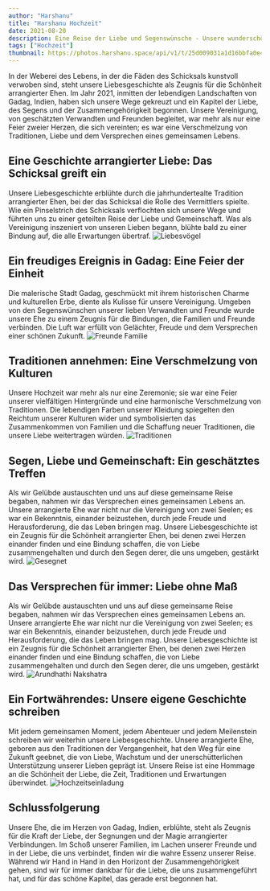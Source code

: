 ```yaml
---
author: "Harshanu"
title: "Harshanu Hochzeit"
date: 2021-08-20
description: Eine Reise der Liebe und Segenswünsche - Unsere wunderschöne arrangierte Ehe
tags: ["Hochzeit"]
thumbnail: https://photos.harshanu.space/api/v1/t/25d009031a1d16bbfa0e4ee141886b84f4988d2b/2zwabhu7/fit_2048
---
```


In der Weberei des Lebens, in der die Fäden des Schicksals kunstvoll verwoben sind, steht unsere Liebesgeschichte als Zeugnis für die Schönheit arrangierter Ehen. Im Jahr 2021, inmitten der lebendigen Landschaften von Gadag, Indien, haben sich unsere Wege gekreuzt und ein Kapitel der Liebe, des Segens und der Zusammengehörigkeit begonnen. Unsere Vereinigung, von geschätzten Verwandten und Freunden begleitet, war mehr als nur eine Feier zweier Herzen, die sich vereinten; es war eine Verschmelzung von Traditionen, Liebe und dem Versprechen eines gemeinsamen Lebens.

## Eine Geschichte arrangierter Liebe: Das Schicksal greift ein
Unsere Liebesgeschichte erblühte durch die jahrhundertealte Tradition arrangierter Ehen, bei der das Schicksal die Rolle des Vermittlers spielte. Wie ein Pinselstrich des Schicksals verflochten sich unsere Wege und führten uns zu einer geteilten Reise der Liebe und Gemeinschaft. Was als Vereinigung inszeniert von unseren Lieben begann, blühte bald zu einer Bindung auf, die alle Erwartungen übertraf.
![ Liebesvögel ](https://photos.harshanu.space/api/v1/t/c82f699c0713c7f95c5d13b56186072c5562d76c/2zwabhu7/fit_2048)

## Ein freudiges Ereignis in Gadag: Eine Feier der Einheit
Die malerische Stadt Gadag, geschmückt mit ihrem historischen Charme und kulturellen Erbe, diente als Kulisse für unsere Vereinigung. Umgeben von den Segenswünschen unserer lieben Verwandten und Freunde wurde unsere Ehe zu einem Zeugnis für die Bindungen, die Familien und Freunde verbinden. Die Luft war erfüllt von Gelächter, Freude und dem Versprechen einer schönen Zukunft.
![ Freunde Familie ](https://photos.harshanu.space/api/v1/t/1b01f098f693ad87aa52bd368f190cecdd1de60b/2zwabhu7/fit_2048)

## Traditionen annehmen: Eine Verschmelzung von Kulturen
Unsere Hochzeit war mehr als nur eine Zeremonie; sie war eine Feier unserer vielfältigen Hintergründe und eine harmonische Verschmelzung von Traditionen. Die lebendigen Farben unserer Kleidung spiegelten den Reichtum unserer Kulturen wider und symbolisierten das Zusammenkommen von Familien und die Schaffung neuer Traditionen, die unsere Liebe weitertragen würden.
![ Traditionen ](https://photos.harshanu.space/api/v1/t/e7da2d0cb3f1eb7cc4c722c79bf2478ba88d0a8a/2zwabhu7/fit_2048)

## Segen, Liebe und Gemeinschaft: Ein geschätztes Treffen
Als wir Gelübde austauschten und uns auf diese gemeinsame Reise begaben, nahmen wir das Versprechen eines gemeinsamen Lebens an. Unsere arrangierte Ehe war nicht nur die Vereinigung von zwei Seelen; es war ein Bekenntnis, einander beizustehen, durch jede Freude und Herausforderung, die das Leben bringen mag. Unsere Liebesgeschichte ist ein Zeugnis für die Schönheit arrangierter Ehen, bei denen zwei Herzen einander finden und eine Bindung schaffen, die von Liebe zusammengehalten und durch den Segen derer, die uns umgeben, gestärkt wird.
![ Gesegnet ](https://photos.harshanu.space/api/v1/t/f457ec4b72ce8cab19892c77b8479a1eaf0fb417/2zwabhu7/fit_2048)

## Das Versprechen für immer: Liebe ohne Maß
Als wir Gelübde austauschten und uns auf diese gemeinsame Reise begaben, nahmen wir das Versprechen eines gemeinsamen Lebens an. Unsere arrangierte Ehe war nicht nur die Vereinigung von zwei Seelen; es war ein Bekenntnis, einander beizustehen, durch jede Freude und Herausforderung, die das Leben bringen mag. Unsere Liebesgeschichte ist ein Zeugnis für die Schönheit arrangierter Ehen, bei denen zwei Herzen einander finden und eine Bindung schaffen, die von Liebe zusammengehalten und durch den Segen derer, die uns umgeben, gestärkt wird.
![ Arundhathi Nakshatra ](https://photos.harshanu.space/api/v1/t/4ded5bb6862db76cbae5847487aa407e60c9a4a7/2zwabhu7/fit_2048)

## Ein Fortwährendes: Unsere eigene Geschichte schreiben
Mit jedem gemeinsamen Moment, jedem Abenteuer und jedem Meilenstein schreiben wir weiterhin unsere Liebesgeschichte. Unsere arrangierte Ehe, geboren aus den Traditionen der Vergangenheit, hat den Weg für eine Zukunft geebnet, die von Liebe, Wachstum und der unerschütterlichen Unterstützung unserer Lieben geprägt ist. Unsere Reise ist eine Hommage an die Schönheit der Liebe, die Zeit, Traditionen und Erwartungen überwindet.
![ Hochzeitseinladung ](https://photos.harshanu.space/api/v1/t/a420d9d4050b2120f7d379aa1949322fa949467e/2zwabhu7/fit_2048)

## Schlussfolgerung
Unsere Ehe, die im Herzen von Gadag, Indien, erblühte, steht als Zeugnis für die Kraft der Liebe, der Segnungen und der Magie arrangierter Verbindungen. Im Schoß unserer Familien, im Lachen unserer Freunde und in der Liebe, die uns verbindet, finden wir die wahre Essenz unserer Reise. Während wir Hand in Hand in den Horizont der Zusammengehörigkeit gehen, sind wir für immer dankbar für die Liebe, die uns zusammengeführt hat, und für das schöne Kapitel, das gerade erst begonnen hat.